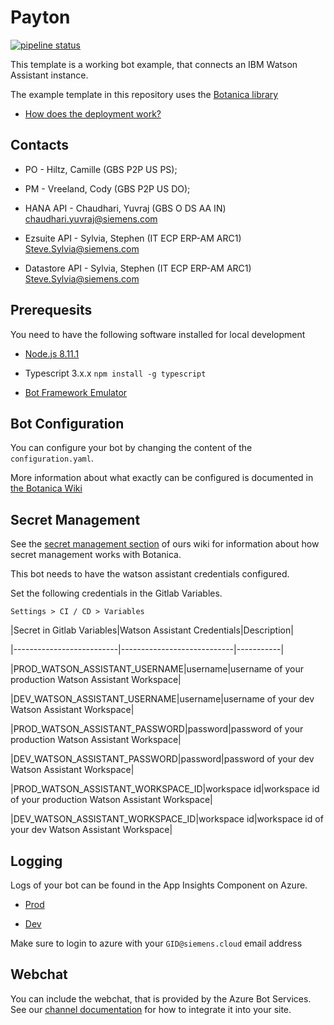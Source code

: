 
  

# Payton

  

  

[![pipeline status](https://code.siemens.com/botanica-bots/payton/badges/master/pipeline.svg)](https://code.siemens.com/botanica-bots/payton/pipelines)

  

  

This template is a working bot example, that connects an IBM Watson Assistant instance.

  

  

The example template in this repository uses the [Botanica library](https://code.siemens.com/botanica-libraries/botanica)

  

  

-  [How does the deployment work?](https://code.siemens.com/botanica/botanica/wikis/bot-deployment)

  

## Contacts

 - PO - Hiltz, Camille (GBS P2P US PS);
   
 - PM - Vreeland, Cody (GBS P2P US DO);
   
 - HANA API - Chaudhari, Yuvraj (GBS O DS AA IN)
   <chaudhari.yuvraj@siemens.com>
   
 - Ezsuite API - Sylvia, Stephen (IT ECP ERP-AM ARC1)
   <Steve.Sylvia@siemens.com>
   
 - Datastore API - Sylvia, Stephen (IT ECP ERP-AM ARC1)
   <Steve.Sylvia@siemens.com>

  

## Prerequesits

  

  

You need to have the following software installed for local development

  

  

-  [Node.js 8.11.1](https://nodejs.org/download/release/v8.11.1/)

  

- Typescript 3.x.x `npm install -g typescript`

  

-  [Bot Framework Emulator](https://github.com/Microsoft/BotFramework-Emulator)

  

  

## Bot Configuration

  

  

You can configure your bot by changing the content of the `configuration.yaml`.

  

More information about what exactly can be configured is documented in [the Botanica Wiki](https://code.siemens.com/botanica/botanica/wikis/bot-configuration)

  

  

## Secret Management

  

  

See the [secret management section](https://code.siemens.com/botanica/botanica/wikis/botanica-library#secret-management) of ours wiki for information about how secret management works with Botanica.

  

  

This bot needs to have the watson assistant credentials configured.

  

Set the following credentials in the Gitlab Variables.

  

`Settings > CI / CD > Variables`

  

  

|Secret in Gitlab Variables|Watson Assistant Credentials|Description|

  

|--------------------------|----------------------------|-----------|

  

|PROD_WATSON_ASSISTANT_USERNAME|username|username of your production Watson Assistant Workspace|

  

|DEV_WATSON_ASSISTANT_USERNAME|username|username of your dev Watson Assistant Workspace|

  

|PROD_WATSON_ASSISTANT_PASSWORD|password|password of your production Watson Assistant Workspace|

  

|DEV_WATSON_ASSISTANT_PASSWORD|password|password of your dev Watson Assistant Workspace|

  

|PROD_WATSON_ASSISTANT_WORKSPACE_ID|workspace id|workspace id of your production Watson Assistant Workspace|

  

|DEV_WATSON_ASSISTANT_WORKSPACE_ID|workspace id|workspace id of your dev Watson Assistant Workspace|

  

  

## Logging

  

  

Logs of your bot can be found in the App Insights Component on Azure.

  

  

-  [Prod](https://portal.azure.com/#@SiemensCloud.onmicrosoft.com/resource/subscriptions/548ec26c-747c-4a53-a5da-ec01abe02c64/resourceGroups/robotics_cluster_1/providers/microsoft.insights/components/bot-e17d1021-37c5-4bba-93a7-f767882f13e2/overview)

  

-  [Dev](https://portal.azure.com/#@SiemensCloud.onmicrosoft.com/resource/subscriptions/548ec26c-747c-4a53-a5da-ec01abe02c64/resourceGroups/robotics_cluster_1/providers/microsoft.insights/components/bot-e17d1021-37c5-4bba-93a7-f767882f13e2-dev/overview)

  

  

Make sure to login to azure with your `GID@siemens.cloud` email address

  

  

## Webchat

  

  

You can include the webchat, that is provided by the Azure Bot Services. See our [channel documentation](https://code.siemens.com/botanica/botanica/wikis/channels) for how to integrate it into your site.